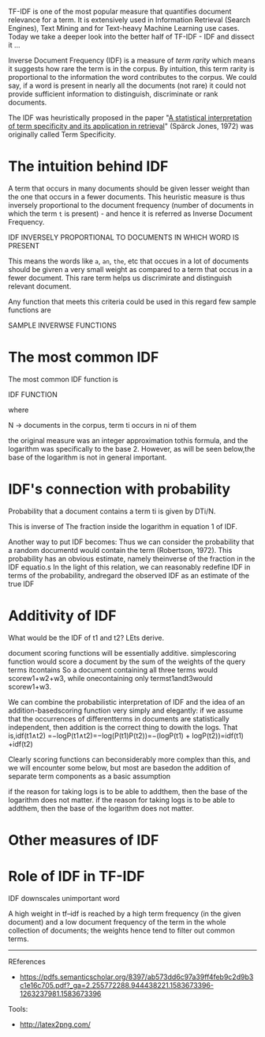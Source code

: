 TF-IDF is one of the most popular measure that quantifies document relevance for a term. It is extensively used in Information Retrieval (Search Engines), Text Mining and for Text-heavy Machine Learning use cases. Today we take a deeper look into the better half of TF-IDF - IDF and dissect it ...

Inverse Document Frequency (IDF) is a measure of _term rarity_ which means it suggests how rare the term is in the corpus. By intuition, this term rarity is proportional to the information the word contributes to the corpus. We could say, if a word is present in nearly all the documents (not rare) it could not provide sufficient information to distinguish, discriminate or rank documents.

The IDF was heuristically proposed in the paper "[A statistical interpretation of term specificity and its application in retrieval](http://citeseerx.ist.psu.edu/viewdoc/download?doi=10.1.1.115.8343&rep=rep1&type=pdf)" (Spärck Jones, 1972)  was originally called Term Specificity.

# The intuition behind IDF
A term that occurs in many documents should be given lesser weight than the one that occurs in a fewer documents. This heuristic measure is thus inversely proportional to the document frequency (number of documents in which the term `t` is present) - and hence it is referred as Inverse Document Frequency.

IDF INVERSELY PROPORTIONAL TO DOCUMENTS IN WHICH WORD IS PRESENT

This means the words like `a`, `an`, `the`, etc that occues in a lot of documents should be givren a very small weight as compared to a term that occus in a fewer document. This rare term helps us discrimirate and distinguish relevant document.

Any function that meets this criteria could be used in this regard few sample functions are

SAMPLE INVERWSE FUNCTIONS

# The most common IDF
The most common IDF function is

IDF FUNCTION

where

 N -> documents in the corpus,
 term ti occurs in ni of them

the original measure was an integer approximation tothis formula, and the logarithm was specifically to the base 2. However, as will be seen below,the base of the logarithm is not in general important.

# IDF's connection with probability
Probability that a document contains a term ti is given by DTi/N.

This is inverse of The fraction inside the logarithm in equation 1 of IDF.

Another way to put IDF becomes: Thus we can consider the probability that a random documentd would contain the term (Robertson, 1972). This probability has an obvious estimate, namely theinverse of the fraction in the IDF equatio.s In the light of this relation, we can reasonably redefine IDF in terms of the probability, andregard the observed IDF as an estimate of the true IDF

# Additivity of IDF
What would be the IDF of t1 and t2?
LEts derive.


document scoring functions will be essentially additive. simplescoring function would score a document by the sum of the weights of the query terms itcontains So a document containing all three terms would scorew1+w2+w3, while onecontaining only termst1andt3would scorew1+w3.

We can combine the probabilistic interpretation of IDF and the idea of an addition-basedscoring function very simply and elegantly: if we assume that the occurrences of differentterms in documents are statistically independent, then addition is the correct thing to dowith the logs. That is,idf(t1∧t2)  =−logP(t1∧t2)=−log(P(t1)P(t2))=−(logP(t1) + logP(t2))=idf(t1) +idf(t2)

Clearly scoring functions can beconsiderably more complex than this, and we will encounter some below, but most are basedon the addition of separate term components as a basic assumption

if the reason for taking logs is to be able to addthem, then the base of the logarithm does not matter.
if the reason for taking logs is to be able to addthem, then the base of the logarithm does not matter.

# Other measures of IDF

# Role of IDF in TF-IDF
IDF downscales unimportant word

A high weight in tf–idf is reached by a high term frequency (in the given document) and a low document frequency of the term in the whole collection of documents; the weights hence tend to filter out common terms. 

---

REferences
 - https://pdfs.semanticscholar.org/8397/ab573dd6c97a39ff4feb9c2d9b3c1e16c705.pdf?_ga=2.255772288.944438221.1583673396-1263237981.1583673396

Tools:
 - http://latex2png.com/
 